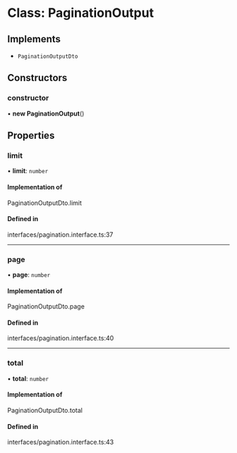 # Class: PaginationOutput

## Implements

- `PaginationOutputDto`

## Constructors

### constructor

• **new PaginationOutput**()

## Properties

### limit

• **limit**: `number`

#### Implementation of

PaginationOutputDto.limit

#### Defined in

interfaces/pagination.interface.ts:37

___

### page

• **page**: `number`

#### Implementation of

PaginationOutputDto.page

#### Defined in

interfaces/pagination.interface.ts:40

___

### total

• **total**: `number`

#### Implementation of

PaginationOutputDto.total

#### Defined in

interfaces/pagination.interface.ts:43
